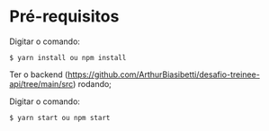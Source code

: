 # Pré-requisitos

Digitar o comando:

`$ yarn install ou npm install`

Ter o backend (https://github.com/ArthurBiasibetti/desafio-treinee-api/tree/main/src) rodando;

Digitar o comando:

`$ yarn start ou npm start`
